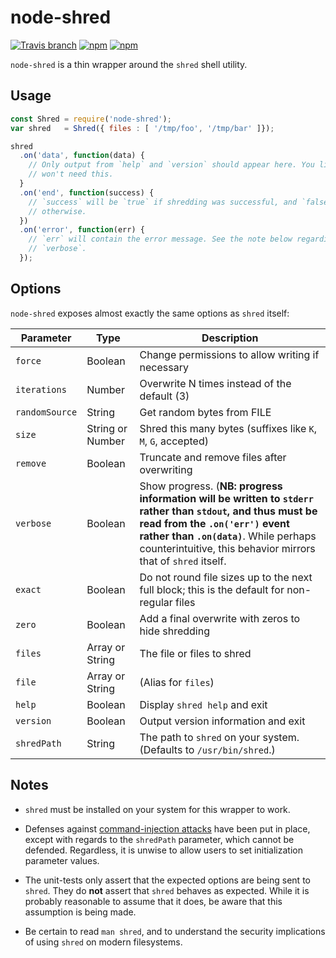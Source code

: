 node-shred
==========
[![Travis branch](https://img.shields.io/travis/chrisallenlane/node-shred/master.svg)]()
[![npm](https://img.shields.io/npm/v/node-shred.svg)]()
[![npm](https://img.shields.io/npm/dt/node-shred.svg)]()

`node-shred` is a thin wrapper around the `shred` shell utility.

Usage
-----
```javascript
const Shred = require('node-shred');
var shred   = Shred({ files : [ '/tmp/foo', '/tmp/bar' ]});

shred
  .on('data', function(data) {
    // Only output from `help` and `version` should appear here. You likely
    // won't need this.
  }
  .on('end', function(success) {
    // `success` will be `true` if shredding was successful, and `false`
    // otherwise.
  })
  .on('error', function(err) {
    // `err` will contain the error message. See the note below regarding
    // `verbose`.
  });
```

Options
-------
`node-shred` exposes almost exactly the same options as `shred` itself:

| Parameter    | Type             | Description |
|--------------|------------------| ----------- |
|`force`       | Boolean          | Change permissions to allow writing if necessary|
|`iterations`  | Number           | Overwrite N times instead of the default (3)|
|`randomSource`| String           | Get random bytes from FILE|
|`size`        | String or Number | Shred this many bytes (suffixes like `K`, `M`, `G`, accepted)|
|`remove`      | Boolean          | Truncate and remove files after overwriting|
|`verbose`     | Boolean          | Show progress. (**NB: progress information will be written to `stderr` rather than `stdout`, and thus must be read from the `.on('err')` event rather than `.on(data)`**. While perhaps counterintuitive, this behavior mirrors that of `shred` itself.|
|`exact`       | Boolean          | Do not round file sizes up to the next full block; this is the default for non-regular files|
|`zero`        | Boolean          | Add a final overwrite with zeros to hide shredding|
|`files`       | Array or String  | The file or files to shred|
|`file`        | Array or String  | (Alias for `files`)|
|`help`        | Boolean          | Display `shred help` and exit|
|`version`     | Boolean          | Output version information and exit|
|`shredPath`   | String           | The path to `shred` on your system. (Defaults to `/usr/bin/shred`.) |

Notes
-----
- `shred` must be installed on your system for this wrapper to work.

- Defenses against [command-injection attacks][1] have been put in place,
  except with regards to the `shredPath` parameter, which cannot be defended.
  Regardless, it is unwise to allow users to set initialization parameter
  values.

- The unit-tests only assert that the expected options are being sent to
  `shred`. They do **not** assert that `shred` behaves as expected. While it is
  probably reasonable to assume that it does, be aware that this assumption is
  being made.

- Be certain to read `man shred`, and to understand the security implications
  of using `shred` on modern filesystems.

  [1]: https://www.owasp.org/index.php/Command_Injection
